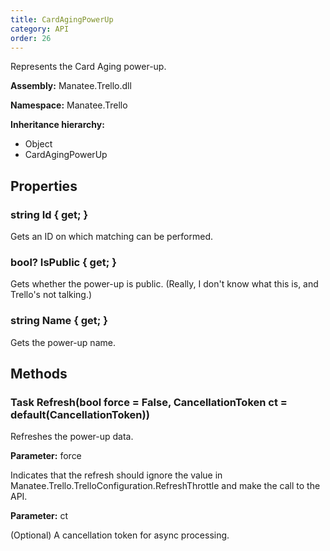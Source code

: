 ```yaml
---
title: CardAgingPowerUp
category: API
order: 26
---
```


Represents the Card Aging power-up.

**Assembly:** Manatee.Trello.dll

**Namespace:** Manatee.Trello

**Inheritance hierarchy:**

- Object
- CardAgingPowerUp

## Properties

### string Id { get; }

Gets an ID on which matching can be performed.

### bool? IsPublic { get; }

Gets whether the power-up is public. (Really, I don&#39;t know what this is, and Trello&#39;s not talking.)

### string Name { get; }

Gets the power-up name.

## Methods

### Task Refresh(bool force = False, CancellationToken ct = default(CancellationToken))

Refreshes the power-up data.

**Parameter:** force

Indicates that the refresh should ignore the value in Manatee.Trello.TrelloConfiguration.RefreshThrottle and make the call to the API.

**Parameter:** ct

(Optional) A cancellation token for async processing.

